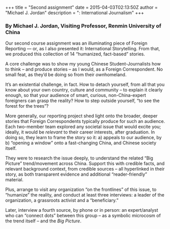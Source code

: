 +++
title = "Second assignment"
date = 2015-04-03T02:13:50Z
author = "Michael J. Jordan"
description = ": International Journalism"
+++
### By Michael J. Jordan, Visiting Professor, Renmin University of China

Our second course assignment was an illuminating piece of Foreign Reporting — or, as I also presented it: International Storytelling. From that, we produced this collection of 14 “humanized, fact-based” stories.

A core challenge was to show my young Chinese Student-Journalists how to think – and produce stories – as I would, as a Foreign Correspondent. No small feat, as they’d be doing so from their *own*homeland.

It’s an existential challenge, in fact. How to detach yourself, from all that you know about your own country, culture and community – to explain it clearly enough, so that your audience of smart, curious, non-China-expert foreigners can grasp the reality? How to step outside yourself, “to see the forest for the trees”?

More generally, our reporting project shed light onto the broader, deeper stories that Foreign Correspondents typically produce for such an audience. Each two-member team explored any societal issue that would excite you; ideally, it would be *relevant* to their career interests, after graduation. In doing so, they learn to frame the story so it: a) appeals to our audience, by b) “opening a window” onto a fast-changing China, and Chinese society itself.

They were to research the issue deeply, to understand the related “Big Picture” trend/movement across China. Support this with credible facts, and relevant background context, from credible sources – all hyperlinked in their story, as both transparent evidence and additional “reader-friendly” material.

Plus, arrange to visit any organization “on the frontlines” of this issue, to “humanize” the reality, and conduct at least three interviews: a leader of the organization, a grassroots activist and a “beneficiary.”

Later, interview a fourth source, by phone or in person: an expert/analyst who can “connect dots” between this group – as a symbolic microcosm of the trend itself – and the *Big Picture*.

